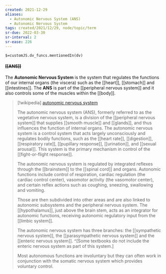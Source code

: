 ```yaml
---
created: 2021-12-29 
aliases:
  - Autonomic Nervous System (ANS)
  - Autonomic Nervous System 
tags: created/2021/12/29, node/topic/term
sr-due: 2022-03-30
sr-interval: 2
sr-ease: 226
---
```

`$=customJS.dv_funcs.mentionedIn(dv)`

#### <s class="topic-title">[[ANS]]</s>

The **Autonomic Nervous System** is the system that regulates the functions of our internal organs (the viscera) such as the [[heart]], [[stomach]] and [[intestines]]. The **ANS** is part of the [[peripheral nervous system]] and it also controls some of the muscles within the [[body]].


> [!wikipedia] [autonomic nervous system](https://en.wikipedia.org/wiki/Autonomic%20nervous%20system)
> 
> The autonomic nervous system (ANS), formerly referred to as the vegetative nervous system, is a division of the [[peripheral nervous system]] that supplies [[smooth muscle]] and [[glands]], and thus influences the function of internal organs. The autonomic nervous system is a control system that acts largely unconsciously and regulates bodily functions, such as the [[heart rate]], [[digestion]], [[respiratory rate]], [[pupillary response]], [[urination]], and [[sexual arousal]]. This system is the primary mechanism in control of the [[fight-or-flight response]].
> 
> The autonomic nervous system is regulated by integrated reflexes through the [[brainstem]] to the [[spinal cord]] and organs. Autonomic functions include control of respiration, cardiac regulation (the cardiac control center), vasomotor activity (the vasomotor center), and certain reflex actions such as coughing, sneezing, swallowing and vomiting. 
> 
> Those are then subdivided into other areas and are also linked to autonomic subsystems and the peripheral nervous system. The [[hypothalamus]], just above the brain stem, acts as an integrator for autonomic functions, receiving autonomic regulatory input from the [[limbic system]].
> 
> The autonomic nervous system has three branches: the [[sympathetic nervous system]], the [[parasympathetic nervous system]] and the [[enteric nervous system]]. ^[Some textbooks do not include the enteric nervous system as part of this system.] 
> 
> Most autonomous functions are involuntary but they can often work in conjunction with the somatic nervous system which provides voluntary control.
>
